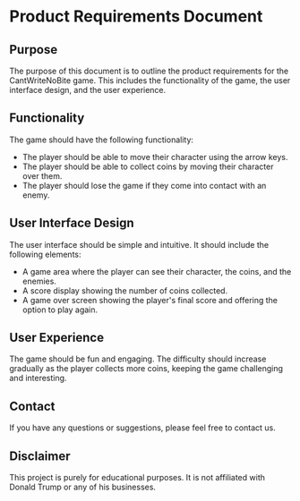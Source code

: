 # Product Requirements Document

## Purpose

The purpose of this document is to outline the product requirements for the CantWriteNoBite game. This includes the functionality of the game, the user interface design, and the user experience.

## Functionality

The game should have the following functionality:

- The player should be able to move their character using the arrow keys.
- The player should be able to collect coins by moving their character over them.
- The player should lose the game if they come into contact with an enemy.

## User Interface Design

The user interface should be simple and intuitive. It should include the following elements:

- A game area where the player can see their character, the coins, and the enemies.
- A score display showing the number of coins collected.
- A game over screen showing the player's final score and offering the option to play again.

## User Experience

The game should be fun and engaging. The difficulty should increase gradually as the player collects more coins, keeping the game challenging and interesting.

## Contact

If you have any questions or suggestions, please feel free to contact us.

## Disclaimer

This project is purely for educational purposes. It is not affiliated with Donald Trump or any of his businesses.
